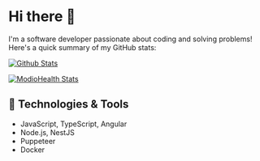 # Hi there 👋

I'm a software developer passionate about coding and solving problems!  
Here's a quick summary of my GitHub stats:

[![Github Stats](https://github-readme-stats.vercel.app/api?username=Ihnatiev&show_icons=true&count_private=true&include_all_commits=true&theme=radical)](https://github.com/Ihnatiev)

[![ModioHealth Stats](https://github-readme-stats.vercel.app/api/pin/?username=ModioHealth&repo=example-repo)](https://github.com/ModioHealth/example-repo)

## 🔧 Technologies & Tools
- JavaScript, TypeScript, Angular
- Node.js, NestJS
- Puppeteer
- Docker
